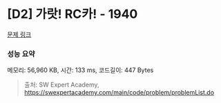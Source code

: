 # [D2] 가랏! RC카! - 1940 

[문제 링크](https://swexpertacademy.com/main/code/problem/problemDetail.do?contestProbId=AV5PjMgaALgDFAUq) 

### 성능 요약

메모리: 56,960 KB, 시간: 133 ms, 코드길이: 447 Bytes



> 출처: SW Expert Academy, https://swexpertacademy.com/main/code/problem/problemList.do